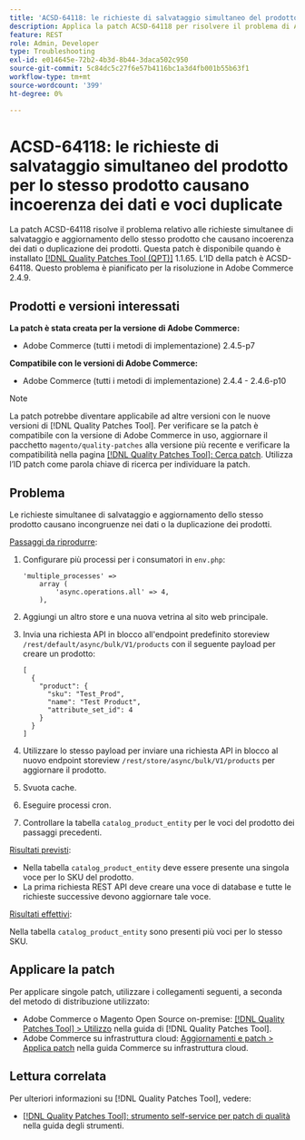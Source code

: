 ```yaml
---
title: 'ACSD-64118: le richieste di salvataggio simultaneo del prodotto per lo stesso prodotto causano incoerenza dei dati e voci duplicate'
description: Applica la patch ACSD-64118 per risolvere il problema di Adobe Commerce, in cui le richieste simultanee di salvataggio e aggiornamento dello stesso prodotto causano incoerenza dei dati o prodotti duplicati.
feature: REST
role: Admin, Developer
type: Troubleshooting
exl-id: e014645e-72b2-4b3d-8b44-3daca502c950
source-git-commit: 5c84dc5c27f6e57b4116bc1a3d4fb001b55b63f1
workflow-type: tm+mt
source-wordcount: '399'
ht-degree: 0%

---
```


# ACSD-64118: le richieste di salvataggio simultaneo del prodotto per lo stesso prodotto causano incoerenza dei dati e voci duplicate

La patch ACSD-64118 risolve il problema relativo alle richieste simultanee di salvataggio e aggiornamento dello stesso prodotto che causano incoerenza dei dati o duplicazione dei prodotti. Questa patch è disponibile quando è installato [[!DNL Quality Patches Tool (QPT)]](/help/tools/quality-patches-tool/quality-patches-tool-to-self-serve-quality-patches.md) 1.1.65. L’ID della patch è ACSD-64118. Questo problema è pianificato per la risoluzione in Adobe Commerce 2.4.9.

## Prodotti e versioni interessati

**La patch è stata creata per la versione di Adobe Commerce:**

* Adobe Commerce (tutti i metodi di implementazione) 2.4.5-p7

**Compatibile con le versioni di Adobe Commerce:**

* Adobe Commerce (tutti i metodi di implementazione) 2.4.4 - 2.4.6-p10

>[!NOTE]
>
>La patch potrebbe diventare applicabile ad altre versioni con le nuove versioni di [!DNL Quality Patches Tool]. Per verificare se la patch è compatibile con la versione di Adobe Commerce in uso, aggiornare il pacchetto `magento/quality-patches` alla versione più recente e verificare la compatibilità nella pagina [[!DNL Quality Patches Tool]: Cerca patch](https://experienceleague.adobe.com/tools/commerce-quality-patches/index.html?lang=it). Utilizza l’ID patch come parola chiave di ricerca per individuare la patch.

## Problema

Le richieste simultanee di salvataggio e aggiornamento dello stesso prodotto causano incongruenze nei dati o la duplicazione dei prodotti.

<u>Passaggi da riprodurre</u>:

1. Configurare più processi per i consumatori in `env.php`:

   ```
   'multiple_processes' =>
       array (
           'async.operations.all' => 4,
       ),
   ```

1. Aggiungi un altro store e una nuova vetrina al sito web principale.
1. Invia una richiesta API in blocco all&#39;endpoint predefinito storeview `/rest/default/async/bulk/V1/products` con il seguente payload per creare un prodotto:

   ```
   [
     {
       "product": {
         "sku": "Test_Prod",
         "name": "Test Product",
         "attribute_set_id": 4
       }
     }
   ]
   ```

1. Utilizzare lo stesso payload per inviare una richiesta API in blocco al nuovo endpoint storeview `/rest/store/async/bulk/V1/products` per aggiornare il prodotto.
1. Svuota cache.
1. Eseguire processi cron.
1. Controllare la tabella `catalog_product_entity` per le voci del prodotto dei passaggi precedenti.

<u>Risultati previsti</u>:

* Nella tabella `catalog_product_entity` deve essere presente una singola voce per lo SKU del prodotto.
* La prima richiesta REST API deve creare una voce di database e tutte le richieste successive devono aggiornare tale voce.

<u>Risultati effettivi</u>:

Nella tabella `catalog_product_entity` sono presenti più voci per lo stesso SKU.

## Applicare la patch

Per applicare singole patch, utilizzare i collegamenti seguenti, a seconda del metodo di distribuzione utilizzato:

* Adobe Commerce o Magento Open Source on-premise: [[!DNL Quality Patches Tool] > Utilizzo](/help/tools/quality-patches-tool/usage.md) nella guida di [!DNL Quality Patches Tool].
* Adobe Commerce su infrastruttura cloud: [Aggiornamenti e patch > Applica patch](https://experienceleague.adobe.com/docs/commerce-cloud-service/user-guide/develop/upgrade/apply-patches.html?lang=it) nella guida Commerce su infrastruttura cloud.

## Lettura correlata

Per ulteriori informazioni su [!DNL Quality Patches Tool], vedere:

* [[!DNL Quality Patches Tool]: strumento self-service per patch di qualità](/help/tools/quality-patches-tool/quality-patches-tool-to-self-serve-quality-patches.md) nella guida degli strumenti.
